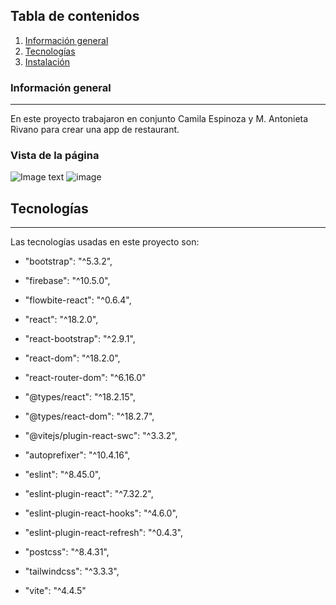 ## Tabla de contenidos
1. [Información general](#general-info)
2. [Tecnologías](#technologies)
3. [Instalación](#installation)

### Información general
***
En este proyecto trabajaron en conjunto Camila Espinoza y M. Antonieta Rivano para crear una app de restaurant. 
### Vista de la página
![Image text](https://www.united-internet.de/fileadmin/user_upload/Brands/Downloads/Logo_IONOS_by.jpg)
![image](https://github.com/Camilecacao/LaCalma/assets/123422234/0532b0a0-a500-404e-be78-7d798ba77d35)

## Tecnologías
***
Las tecnologías usadas en este proyecto son:
*  "bootstrap": "^5.3.2",
*  "firebase": "^10.5.0",
*  "flowbite-react": "^0.6.4",
*  "react": "^18.2.0",
*  "react-bootstrap": "^2.9.1",
*  "react-dom": "^18.2.0",
*  "react-router-dom": "^6.16.0"

*  "@types/react": "^18.2.15",
*  "@types/react-dom": "^18.2.7",
*  "@vitejs/plugin-react-swc": "^3.3.2",
*  "autoprefixer": "^10.4.16",
*  "eslint": "^8.45.0",
*  "eslint-plugin-react": "^7.32.2",
*  "eslint-plugin-react-hooks": "^4.6.0",
*  "eslint-plugin-react-refresh": "^0.4.3",
*  "postcss": "^8.4.31",
*  "tailwindcss": "^3.3.3",
*  "vite": "^4.4.5"
 
 


